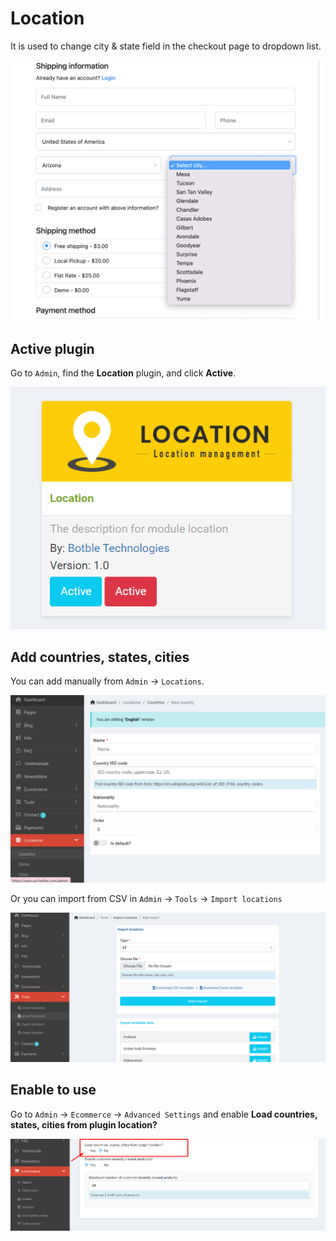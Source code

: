 # Location

It is used to change city & state field in the checkout page to dropdown list.

![](./images/location-1.png)

## Active plugin

Go to `Admin`, find the **Location** plugin, and click **Active**.

![](./images/location-2.png)

## Add countries, states, cities

You can add manually from `Admin` -> `Locations`.

![](./images/location-3.png)

Or you can import from CSV in `Admin` -> `Tools` -> `Import locations`

![](./images/location-4.png)

## Enable to use

Go to `Admin` -> `Ecommerce` -> `Advanced Settings` and enable **Load countries, states, cities from plugin location?**

![](./images/location-5.png)
